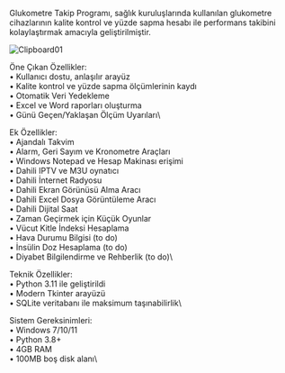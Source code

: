 Glukometre Takip Programı, sağlık kuruluşlarında kullanılan glukometre cihazlarının kalite kontrol ve yüzde sapma hesabı ile performans takibini kolaylaştırmak amacıyla geliştirilmiştir.

![Clipboard01](https://github.com/user-attachments/assets/6c84c8d1-6dfa-4edb-98e1-16823b02ec41)


Öne Çıkan Özellikler:\
• Kullanıcı dostu, anlaşılır arayüz\
• Kalite kontrol ve yüzde sapma ölçümlerinin kaydı\
• Otomatik Veri Yedekleme\
• Excel ve Word raporları oluşturma\
• Günü Geçen/Yaklaşan Ölçüm Uyarıları\

Ek Özellikler:\
• Ajandalı Takvim\
• Alarm, Geri Sayım ve Kronometre Araçları\
• Windows Notepad ve Hesap Makinası erişimi\
• Dahili IPTV ve M3U oynatıcı\
• Dahili İnternet Radyosu\
• Dahili Ekran Görünüsü Alma Aracı\
• Dahili Excel Dosya Görüntüleme Aracı\
• Dahili Dijital Saat\
• Zaman Geçirmek için Küçük Oyunlar\
• Vücut Kitle İndeksi Hesaplama\
• Hava Durumu Bilgisi (to do)\
• İnsülin Doz Hesaplama (to do)\
• Diyabet Bilgilendirme ve Rehberlik (to do)\

Teknik Özellikler:\
• Python 3.11 ile geliştirildi\
• Modern Tkinter arayüzü\
• SQLite veritabanı ile maksimum taşınabilirlik\

Sistem Gereksinimleri:\
• Windows 7/10/11\
• Python 3.8+\
• 4GB RAM\
• 100MB boş disk alanı\
